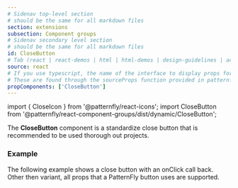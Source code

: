 ```yaml
---
# Sidenav top-level section
# should be the same for all markdown files
section: extensions
subsection: Component groups
# Sidenav secondary level section
# should be the same for all markdown files
id: CloseButton
# Tab (react | react-demos | html | html-demos | design-guidelines | accessibility)
source: react
# If you use typescript, the name of the interface to display props for
# These are found through the sourceProps function provided in patternfly-docs.source.js
propComponents: ['CloseButton']
---
```


import { CloseIcon } from '@patternfly/react-icons';
import CloseButton from '@patternfly/react-component-groups/dist/dynamic/CloseButton';

The **CloseButton** component is a standardize close button that is recommended to be used thorough out projects.

### Example

The following example shows a close button with an onClick call back.  Other then variant, all props that a PatternFly button uses are supported.

```js file="./CloseButtonExample.tsx"

```
